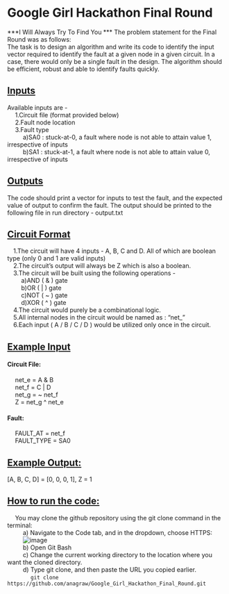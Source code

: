 # Google Girl Hackathon Final Round
***I Will Always Try To Find You ***
The problem statement for the Final Round was as follows: <br />
The task is to design an algorithm and write its code to identify the input vector required to identify the fault at a given node in a given circuit.
In a case, there would only be a single fault in the design.
The algorithm should be efficient, robust and able to identify faults quickly.

## <ins>Inputs</ins>

Available inputs are - <br />
&emsp;  1.Circuit file (format provided below) <br />
&emsp;  2.Fault node location <br />
&emsp;  3.Fault type <br />
&emsp; &emsp;   a)SA0 : stuck-at-0, a fault where node is not able to attain value 1, irrespective of inputs <br />
&emsp; &emsp;   b)SA1 : stuck-at-1, a fault where node is not able to attain value 0, irrespective of inputs <br />

## <ins>Outputs</ins> <br />
The code should print a vector for inputs to test the fault, and the expected value of output to confirm the fault.
The output should be printed to the following file in run directory - output.txt

## <ins>Circuit Format </ins>

  &emsp;1.The circuit will have 4 inputs - A, B, C and D. All of which are boolean type (only 0 and 1 are valid inputs) <br />
  &emsp;2.The circuit’s output will always be Z which is also a boolean. <br />
  &emsp;3.The circuit will be built using the following operations - <br />
    &emsp; &emsp;a)AND ( & ) gate <br />
    &emsp; &emsp;b)OR ( | ) gate <br />
    &emsp; &emsp;c)NOT ( ~ ) gate <br />
    &emsp; &emsp;d)XOR ( ^ ) gate <br />
  &emsp;4.The circuit would purely be a combinational logic. <br />
  &emsp;5.All internal nodes in the circuit would be named as : “net_<alphanumeric string>” <br />
  &emsp;6.Each input ( A / B / C / D ) would be utilized only once in the circuit. <br />

## <ins>Example Input </ins>

#### Circuit File: <br />
&emsp; net_e = A & B <br />
&emsp; net_f = C | D <br />
&emsp; net_g = ~ net_f <br />
&emsp; Z = net_g ^ net_e <br />

#### Fault: <br />
&emsp; FAULT_AT = net_f <br />
&emsp; FAULT_TYPE = SA0 <br />

## <ins> Example Output: </ins> <br />
[A, B, C, D] = [0, 0, 0, 1], Z = 1 <br />

## <ins>How to run the code: </ins>
&emsp; You may clone the github repository using the git clone command in the terminal:  <br />
&emsp; &emsp; a) Navigate to the Code tab, and in the dropdown, choose HTTPS:  <br />
&emsp; &emsp; ![image](https://github.com/anagraw/Google_Girl_Hackathon_Final_Round/assets/92045291/929379b6-a5ff-49fc-afd5-f0b60c738206)  <br />
&emsp; &emsp; b) Open Git Bash  <br />
&emsp; &emsp; c) Change the current working directory to the location where you want the cloned directory.  <br />
&emsp; &emsp; d) Type git clone, and then paste the URL you copied earlier. <br />
&emsp; &emsp; &emsp;  ```git clone https://github.com/anagraw/Google_Girl_Hackathon_Final_Round.git ```


